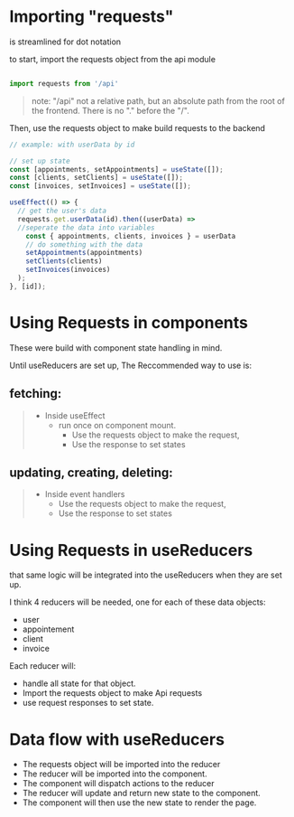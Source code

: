 # Importing "requests"
is streamlined for dot notation

to start, import the requests object from the api module

```javascript

import requests from '/api'

```
> note: "/api" not a relative path, but an absolute path from the root of the frontend. There is no "." before the "/".


Then, use the requests object to make build requests to the backend
```javascript
// example: with userData by id

// set up state
const [appointments, setAppointments] = useState([]);
const [clients, setClients] = useState([]);
const [invoices, setInvoices] = useState([]);

useEffect(() => {
  // get the user's data
  requests.get.userData(id).then((userData) =>
  //seperate the data into variables
    const { appointments, clients, invoices } = userData
    // do something with the data
    setAppointments(appointments)
    setClients(clients)
    setInvoices(invoices)
  );
}, [id]);

```

# Using Requests in components
These were build with component state handling in mind.

Until useReducers are set up,
The Reccommended way to use is:

## fetching:
> - Inside useEffect
>   - run once on component mount.
>     - Use the requests object to make the request,
>     - Use the response to set states

## updating, creating, deleting:
> - Inside event handlers
>   - Use the requests object to make the request,
>   - Use the response to set states
>


# Using Requests in useReducers

that same logic will be integrated into the useReducers when they are set up.

 I think 4 reducers will be needed, one for each of these data objects:
 - user
 - appointement
 - client
 - invoice

 Each reducer will:
 - handle all state for that object.
 - Import the requests object to make Api requests
 - use request responses to set state.

# Data flow with useReducers

 - The requests object will be imported into the reducer
 - The reducer will be imported into the component.
 - The component will dispatch actions to the reducer
 - The reducer will update and return new state to the component.
 - The component will then use the new state to render the page.
